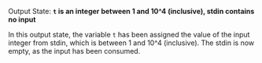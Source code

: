 Output State: **`t` is an integer between 1 and 10^4 (inclusive), stdin contains no input**

In this output state, the variable `t` has been assigned the value of the input integer from stdin, which is between 1 and 10^4 (inclusive). The stdin is now empty, as the input has been consumed.